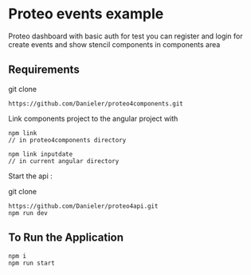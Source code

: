 # Proteo events example

Proteo dashboard with basic auth for test
you can register and login for create events
and show stencil components in components area

## Requirements
git clone
```
https://github.com/Danieler/proteo4components.git
```
Link components project to the angular project with
```
npm link 
// in proteo4components directory
```
```
npm link inputdate
// in current angular directory
```
Start the api :

git clone
```
https://github.com/Danieler/proteo4api.git
npm run dev

```
## To Run the Application
```
npm i
npm run start
```
